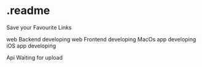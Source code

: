# .readme
Save your Favourite Links

web Backend developing
web Frontend developing
MacOs app developing
iOS app developing

Api Waiting for upload

